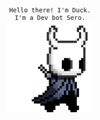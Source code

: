 <p align="center">
  <br>
  <samp>
    Hello there! I'm Duck.
    <br>I'm a Dev bot Sero.<br>

</samp>

  <img src="https://raw.githubusercontent.com/TanZng/TanZng/master/assets/hollor_knight3.gif" width="200"/>

</p>



